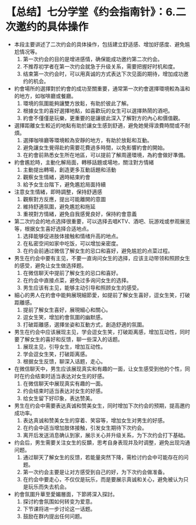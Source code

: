 # 【总结】七分学堂《约会指南针》：6.二次邀约的具体操作

-   本段主要讲述了二次约会的具体操作，包括建立舒适感、增加好感度、避免尴尬情况等。
    1.  第一次约会的目的是增进感情，确保能成功邀约第二次约会。
    2.  不推荐初学者在第一次约会就急于升级关系，需要把握好时机和度。
    3.  结束第一次约会时，可以用真诚的方式表达下次见面的期待，增加成功邀约的机会。
-   約會場所的選擇對於約會的成功至關重要，通常第一次約會選擇環境較為溫和的地方，如咖啡廳或餐廳。
    1.  環境的氛圍能夠讓雙方放鬆，有助於彼此了解。
    2.  根據女生的喜好選擇地點，如喜歡玩的女生可以選擇熱鬧的酒吧。
    3.  約會不僅僅是玩樂，更重要的是讓彼此深入了解對方的內心和價值觀。
-   選擇距離女生較近的地點有助於讓女生感到舒適，避免她覺得浪費時間或不耐煩。
    1.  選擇咖啡廳等環境較為安靜的地方，有助於放鬆和互動。
    2.  避免讓女生覺得赴約需要花費過多時間，以免影響約會的開始。
    3.  在約會前熟悉女生所在地區，可以提前了解周邊環境，為約會做好準備。
-   約會尷尬時，主動化解局面，轉移話題或場地，關注對方情緒
    1.  主動提出轉場，創造更多互動話題和活動
    2.  觀察女生情緒，適時結束約會
    3.  給予女生台階下，避免尷尬局面持續
-   注意女生情緒，即時調整，保持舒適感
    1.  觀察對方反應，提出可能離開的意圖
    2.  維持舒適氛圍，避免尷尬和拖延
    3.  重視對方情緒，避免自我感覺良好，保持約會意義
-   第二次约会的地点选择很重要，可以选择去唱KTV、酒吧、玩游戏或参观展览等，根据女生喜好选择合适地点。
    1.  选择能够促进肢体接触和情绪升高的地点。
    2.  在私密空间如家中吃饭，可以增加亲密度。
    3.  在约会前通过微信了解女生的忌口和喜好，避免尴尬的点菜过程。
-   男生在约会中要有主见，不要一直询问女生的选择，应该主动带领和照顾女生的感受，避免让女生做选择题。
    1.  在微信聊天中提前了解女生的忌口和喜好。
    2.  在约会中直接点菜，避免过多询问女生的选择。
    3.  男生应该有主见，能够主动引导和照顾女生的感受。
-   細心的男人在約會中能夠展現細節愛，如提前了解女生喜好，逗女生笑，打破距離感。
    1.  提前了解女生喜好，展現細心和關心。
    2.  逗女生笑，增加約會氛圍的幽默感。
    3.  打破距離感，選擇坐姿和互動方式，創造舒適的氛圍。
-   男生在约会中应该展现主见，学会逗女生笑，打破距离感，增加互动性，同时要了解女生的喜好和反馈，聊一些深入的话题。
    1.  展现主见，引导女生，增加互动性。
    2.  学会逗女生笑，打破距离感。
    3.  根据女生反馈，聊深入话题，走心。
-   在微信聊天中，男生应该展现真实和有趣的一面，让女生感受到他的个性，同时在约会结束时适当表达对女生的好感。
    1.  在微信聊天中展现真实有趣的一面。
    2.  约会结束时适当表达对女生的好感。
    3.  给女生留下好印象，表达赞美。
-   男生在约会中需要表达真诚和赞美女生，同时增加下次约会的预期，提高邀约成功率。
    1.  表达真诚和赞美女生的穿着、笑容等，增加女生对男生的好感。
    2.  在约会中适当增加肢体接触，引发女生期待下次约会。
    3.  离开后发送消息确认到家，展示关心并升级关系，为下次约会打下基础。
-   约会后，男生需要关注女生的反馩，思考自身表现并及时调整，避免出现沟通问题。
    1.  通过聊天了解女生的反馈，若能量突然下降，需检讨约会中可能存在的问题。
    2.  第一次约会主要是让对方感受到自己的好，为下次约会做准备。
    3.  在约会中要走心，不仅仅是玩乐，而是要展示真诚和关心，避免被认为只是玩乐而失去机会。
-   約會氛圍升華至愛媚層面，下節將深入探討。
    1.  探讨約會氛围如何转变为爱意。
    2.  下节课将进一步讨论这一话题。
    3.  鼓励在群内提出任何问题。